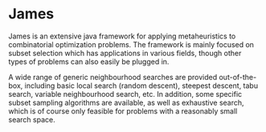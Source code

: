 # James

James is an extensive java framework for applying metaheuristics to combinatorial optimization problems. The framework is mainly focused on subset selection which has applications in various fields, though other types of problems can also easily be plugged in.


A wide range of generic neighbourhood searches are provided out-of-the-box, including basic local search (random descent), steepest descent, tabu search, variable neighbourhood search, etc. In addition, some specific subset sampling algorithms are available, as well as exhaustive search, which is of course only feasible for problems with a reasonably small search space.